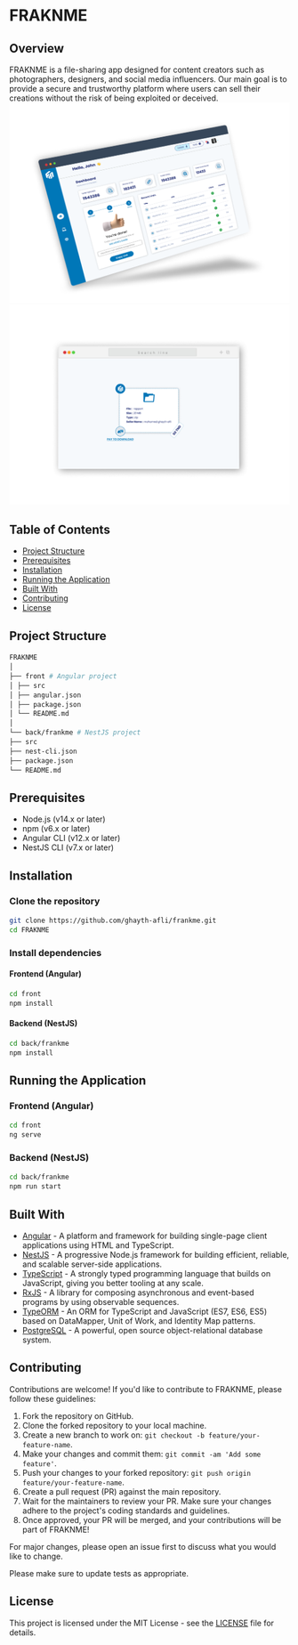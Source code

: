 # FRAKNME

## Overview
FRAKNME is a file-sharing app designed for content creators such as photographers, designers, and social media influencers. Our main goal is to provide a secure and trustworthy platform where users can sell their creations without the risk of being exploited or deceived.
![Overview Image](images/overview-image.png)
![Overview Image](images/overview-2-image.png)

## Table of Contents
- [Project Structure](#project-structure)
- [Prerequisites](#prerequisites)
- [Installation](#installation)
- [Running the Application](#running-the-application)
- [Built With](#built-with)
- [Contributing](#contributing)
- [License](#license)

## Project Structure
```bash
FRAKNME
│
├── front # Angular project
│ ├── src
│ ├── angular.json
│ ├── package.json
│ └── README.md
│
└── back/frankme # NestJS project
├── src
├── nest-cli.json
├── package.json
└── README.md
```
## Prerequisites
- Node.js (v14.x or later)
- npm (v6.x or later)
- Angular CLI (v12.x or later)
- NestJS CLI (v7.x or later)

## Installation

### Clone the repository
```bash
git clone https://github.com/ghayth-afli/frankme.git
cd FRAKNME
```
### Install dependencies
#### Frontend (Angular)
```bash
cd front
npm install
```
#### Backend (NestJS)
```bash
cd back/frankme
npm install
```
## Running the Application
### Frontend (Angular)
```bash
cd front
ng serve
```
### Backend (NestJS)
```bash
cd back/frankme
npm run start
```

## Built With
- [Angular](https://angular.io/) - A platform and framework for building single-page client applications using HTML and TypeScript.
- [NestJS](https://nestjs.com/) - A progressive Node.js framework for building efficient, reliable, and scalable server-side applications.
- [TypeScript](https://www.typescriptlang.org/) - A strongly typed programming language that builds on JavaScript, giving you better tooling at any scale.
- [RxJS](https://rxjs.dev/) - A library for composing asynchronous and event-based programs by using observable sequences.
- [TypeORM](https://typeorm.io/) - An ORM for TypeScript and JavaScript (ES7, ES6, ES5) based on DataMapper, Unit of Work, and Identity Map patterns.
- [PostgreSQL](https://www.postgresql.org/) - A powerful, open source object-relational database system.
## Contributing
Contributions are welcome! If you'd like to contribute to FRAKNME, please follow these guidelines:

1. Fork the repository on GitHub.
2. Clone the forked repository to your local machine.
3. Create a new branch to work on: `git checkout -b feature/your-feature-name`.
4. Make your changes and commit them: `git commit -am 'Add some feature'`.
5. Push your changes to your forked repository: `git push origin feature/your-feature-name`.
6. Create a pull request (PR) against the main repository.
7. Wait for the maintainers to review your PR. Make sure your changes adhere to the project's coding standards and guidelines.
8. Once approved, your PR will be merged, and your contributions will be part of FRAKNME!

For major changes, please open an issue first to discuss what you would like to change.

Please make sure to update tests as appropriate.

## License
This project is licensed under the MIT License - see the [LICENSE](LICENSE) file for details.
